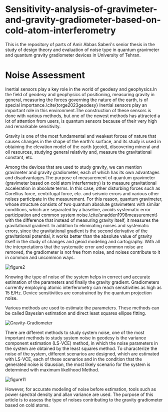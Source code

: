 # Sensitivity-analysis-of-gravimeter-and-gravity-gradiometer-based-on-cold-atom-interferometry
This is the repository of parts of Amir Abbas Saberi's senior thesis in the study of design theory and evaluation of noise type in quantum gravimeter and quantum gravity gradiometer devices in University of Tehran.

# Noise Assessment 

Inertial sensors play a key role in the world of geodesy and geophysics.In the field of geodesy and geophysics of positioning, measuring gravity in general, measuring the forces governing the nature of the earth, is of special importance.\cite{torge2023geodesy} Inertial sensors play an important role in this environment.The construction of these sensors is done with various methods, but one of the newest methods has attracted a lot of attention from users, is quantum sensors because of their very high and remarkable sensitivity.

Gravity is one of the most fundamental and weakest forces of nature that causes changes in the shape of the earth's surface, and its study is used in obtaining the elevation model of the earth (geoid), discovering mineral and oil resources, studying general relativity and, measure the gravitational constant, etc.

Among the devices that are used to study gravity, we can mention gravimeter and gravity gradiometer, each of which has its own advantages and disadvantages.The purpose of measurement of quantum gravimeter (gravimeter based on cold atom interfermetry) is to measure gravitational acceleration in absolute terms. In this case, other disturbing forces such as Corellius force, centrifugal force, etc. and seismic errors and various other noises participate in the measurement. For this reason, quantum gravimeter, whose structure consists of two quantum absolute gravimeters with similar conditions, which are separated by a baseline, avoids systematic error participation and common system noise.\cite{snadden1998measurement} with the difference that instead of measuring gravity itself, it measures the gravitational gradient. In addition to eliminating noises and systematic errors, since the gravitational gradient is the second derivative of the gravitational potential, it works better than the absolute value of gravity itself in the study of changes and geoid modeling and cartography. With all the interpretations that the systematic error and common noise are removed, the gradiometer is not free from noise, and noises contribute to it in common and uncommon ways.

![figure2](https://github.com/AmirAbbasSaberi/Sensitivity-analysis-of-gravimeter-and-gravity-gradiometer-based-on-cold-atom-interferometry/assets/132078806/546e8b47-80b8-4d04-a903-59bfcbeb16fc)


Knowing the type of noise of the system helps in correct and accurate estimation of the parameters and finally the gravity gradient. Gradiometers currently employing atomic interferometry can reach sensitivities as high as 15 E/Hz. Device sensitivities are constrained by the quantum projection noise.

Various methods are used to estimate the parameters. These methods can be called Bayesian estimation and direct least squares ellipse fitting.

![Gravity-Gradiometer](https://github.com/AmirAbbasSaberi/Sensitivity-analysis-of-gravimeter-and-gravity-gradiometer-based-on-cold-atom-interferometry/assets/132078806/4a5c732d-7e9c-49f0-9b3e-0565ad415183)


There are different methods to study system noise, one of the most important methods to study system noise in geodesy is the variance component estimation (LS-VCE) method, in which the noise parameters in the system are obtained by the least squares method. To characterize the noise of the system, different scenarios are designed, which are estimated with LS-VCE, each of these scenarios and in the condition that the generated noise is Gaussian, the most likely scenario for the system is determined with maximum likelihood Method. 

![figure11](https://github.com/AmirAbbasSaberi/Sensitivity-analysis-of-gravimeter-and-gravity-gradiometer-based-on-cold-atom-interferometry/assets/132078806/7f5a1d4b-41d6-409c-8493-e1705077f180)

However, for accurate modeling of noise before estimation, tools such as power spectral density and allan variance are used. The purpose of this article is to assess the type of noises contributing to the gravity gradiometer based on cold atoms.

